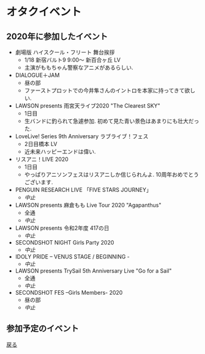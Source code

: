# オタクイベント

## 2020年に参加したイベント
* 劇場版 ハイスクール・フリート 舞台挨拶
    * 1/18 新宿バルト9 9:00～ 新百合ヶ丘 LV
    * 主演がももちゃん警察なアニメがあるらしい.
* DIALOGUE＋JAM
    * 昼の部
    * ファーストプロットでの今井隼さんのイントロを本家に持ってきて欲しい.
* LAWSON presents 雨宮天ライブ2020 "The Clearest SKY"
    * 1日目
    * 生バンドに釣られて急遽参加. 初めて見た青い景色はあまりにも壮大だった.
* LoveLive! Series 9th Anniversary ラブライブ！フェス
    * 2日目橋本 LV
    * 近未来ハッピーエンドは偉い.
* リスアニ！LIVE 2020
    * 1日目
    * やっぱりアニソンフェスはリスアニしか信じられんよ. 10周年おめでとうございます.
* PENGUIN RESEARCH LIVE 「FIVE STARS JOURNEY」
    * *中止*
* LAWSON presents 麻倉もも Live Tour 2020 "Agapanthus"
    * 全通
    * *中止*
* LAWSON presents 令和2年度 417の日
    * *中止*
* SECONDSHOT NIGHT Girls Party 2020
    * *中止*
* IDOLY PRIDE – VENUS STAGE / BEGINNING -
    * *中止*
* LAWSON presents TrySail 5th Anniversary Live "Go for a Sail"
    * 全通
    * *中止*
* SECONDSHOT FES –Girls Members- 2020
    * 昼の部
    * *中止*

## 参加予定のイベント

[戻る](../event.md)